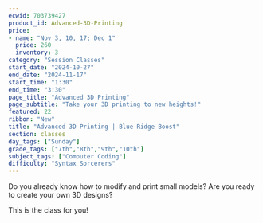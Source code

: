 ```yaml
---
ecwid: 703739427
product_id: Advanced-3D-Printing
price:
- name: "Nov 3, 10, 17; Dec 1"
  price: 260
  inventory: 3
category: "Session Classes"
start_date: "2024-10-27"
end_date: "2024-11-17"
start_time: "1:30"
end_time: "3:30"
page_title: "Advanced 3D Printing"
page_subtitle: "Take your 3D printing to new heights!"
featured: 22
ribbon: "New"
title: "Advanced 3D Printing | Blue Ridge Boost"
section: classes
day_tags: ["Sunday"]
grade_tags: ["7th","8th","9th","10th"]
subject_tags: ["Computer Coding"]
difficulty: "Syntax Sorcerers"
---
```

<p>Do you already know how to modify and print small models? Are you ready to create your own 3D designs?</p><div>
<div>This is the class for you!</div></div>
